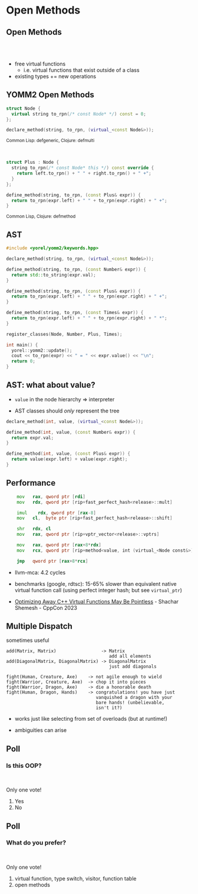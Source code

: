 <!-- .slide: class="title"  -->
<!-- .slide: class="center" -->

# Open Methods



## Open Methods

<br/><br/>

* free virtual functions
  * i.e. virtual functions that exist outside of a class
* existing types += new operations



## YOMM2 Open Methods

```c++
struct Node {
  virtual string to_rpn(/* const Node* */) const = 0;
};
```

```c++
declare_method(string, to_rpn, (virtual_<const Node&>));
```
<small>Common Lisp: defgeneric, Clojure: defmulti</small>


<br/>

```c++
struct Plus : Node {
  string to_rpn(/* const Node* this */) const override {
    return left.to_rpn() + " " + right.to_rpn() + " +";
  }
};
```

```c++
define_method(string, to_rpn, (const Plus& expr)) {
  return to_rpn(expr.left) + " " + to_rpn(expr.right) + " +";
}
```
<small>Common Lisp, Clojure: defmethod</small>




## AST

```C++
#include <yorel/yomm2/keywords.hpp>

declare_method(string, to_rpn, (virtual_<const Node&>));

define_method(string, to_rpn, (const Number& expr)) {
  return std::to_string(expr.val);
}

define_method(string, to_rpn, (const Plus& expr)) {
  return to_rpn(expr.left) + " " + to_rpn(expr.right) + " +";
}

define_method(string, to_rpn, (const Times& expr)) {
  return to_rpn(expr.left) + " " + to_rpn(expr.right) + " *";
}

register_classes(Node, Number, Plus, Times);

int main() {
  yorel::yomm2::update();
  cout << to_rpn(expr) << " = " << expr.value() << "\n";
  return 0;
}
```



## AST: what about value?

* `value` in the node hierarchy => interpreter

* AST classes should _only_ represent the tree

```C++
declare_method(int, value, (virtual_<const Node&>));

define_method(int, value, (const Number& expr)) {
  return expr.val;
}

define_method(int, value, (const Plus& expr)) {
  return value(expr.left) + value(expr.right);
}
```




## Performance

```asm
	mov	  rax, qword ptr [rdi]
	mov	  rdx, qword ptr [rip+fast_perfect_hash<release>::mult]

	imul	rdx, qword ptr [rax-8]
	mov	  cl,  byte ptr [rip+fast_perfect_hash<release>::shift]

	shr	  rdx, cl
	mov	  rax, qword ptr [rip+vptr_vector<release>::vptrs]

	mov	  rax, qword ptr [rax+8*rdx]
	mov	  rcx, qword ptr [rip+method<value, int (virtual_<Node const&>)::fn+80]

	jmp	  qword ptr [rax+8*rcx]
```

* llvm-mca: 4.2 cycles

* benchmarks (google, rdtsc): 15-65% slower than equivalent native virtual
  function call (using perfect integer hash; but see `virtual_ptr`)

* [Optimizing Away C++ Virtual Functions May Be
  Pointless](https://www.youtube.com/watch?v=i5MAXAxp_Tw)  - Shachar Shemesh -
  CppCon 2023



## Multiple Dispatch

sometimes useful

```text
add(Matrix, Matrix)                 -> Matrix
                                       add all elements
add(DiagonalMatrix, DiagonalMatrix) -> DiagonalMatrix
                                       just add diagonals

fight(Human, Creature, Axe)    -> not agile enough to wield
fight(Warrior, Creature, Axe)  -> chop it into pieces
fight(Warrior, Dragon, Axe)    -> die a honorable death
fight(Human, Dragon, Hands)    -> congratulations! you have just
                                  vanquished a dragon with your
                                  bare hands! (unbelievable,
                                  isn't it?)
```


* works just like selecting from set of overloads (but at runtime!)

* ambiguities can arise




## Poll

### Is this OOP?

<br/>

Only one vote!

1. Yes
2. No



## Poll

### What do you prefer?

<br/>

Only one vote!

1. virtual function, type switch, visitor, function table
2. open methods
